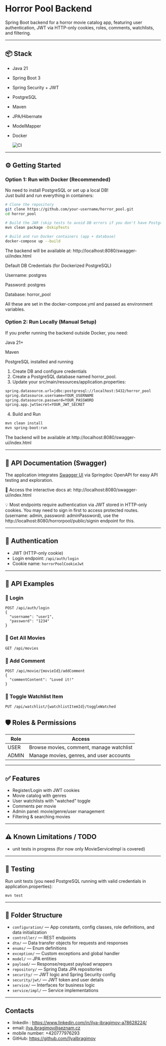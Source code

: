 # Horror Pool Backend

Spring Boot backend for a horror movie catalog app, featuring user authentication, JWT via HTTP-only cookies, roles, comments, watchlists, and filtering.

---

## 📦 Stack
- Java 21
- Spring Boot 3
- Spring Security + JWT
- PostgreSQL
- Maven
- JPA/Hibernate
- ModelMapper
- Docker


  ![CI](https://github.com/IlyaIbragimov/horror_pool/actions/workflows/ci.yml/badge.svg)

---

## ⚙️ Getting Started

### Option 1: **Run with Docker (Recommended)**

No need to install PostgreSQL or set up a local DB!  
Just build and run everything in containers:

```bash
# Clone the repository
git clone https://github.com/your-username/horror_pool.git
cd horror_pool

# Build the JAR (skip tests to avoid DB errors if you don't have PostgreSQL locally)
mvn clean package -DskipTests

# Build and run Docker containers (app + database)
docker-compose up --build
```
The backend will be available at: http://localhost:8080/swagger-ui/index.html

Default DB Credentials (for Dockerized PostgreSQL)

Username: postgres

Password: postgres

Database: horror_pool

All these are set in the docker-compose.yml and passed as environment variables.

### Option 2: **Run Locally (Manual Setup)**

If you prefer running the backend outside Docker, you need:

Java 21+

Maven

PostgreSQL installed and running

1. Create DB and configure credentials
2. Create a PostgreSQL database named horror_pool.
3.  Update your src/main/resources/application.properties:
```bash
spring.datasource.url=jdbc:postgresql://localhost:5432/horror_pool
spring.datasource.username=YOUR_USERNAME
spring.datasource.password=YOUR_PASSWORD
spring.app.jwtSecret=YOUR_JWT_SECRET
```
4. Build and Run
```bash
mvn clean install
mvn spring-boot:run
```
The backend will be available at http://localhost:8080/swagger-ui/index.html

---
## 📘 API Documentation (Swagger)

The application integrates [Swagger UI](https://swagger.io/tools/swagger-ui/) via Springdoc OpenAPI for easy API testing and exploration.

🔗 Access the interactive docs at: http://localhost:8080/swagger-ui/index.html

💡 Most endpoints require authentication via JWT stored in HTTP-only cookies. You may need to sign in first to access protected routes. (username: admin, password: adminPassword), use the http://localhost:8080/horrorpool/public/signin endpoint for this.

---

## 🔐 Authentication
- JWT (HTTP-only cookie)
- Login endpoint: `/api/auth/login`
- Cookie name: `horrorPoolCookieJwt`

---

## 🧾 API Examples

### 🔑 Login
```
POST /api/auth/login
{
  "username": "user1",
  "password": "1234"
}
```

### 🎥 Get All Movies
```
GET /api/movies
```

### 💬 Add Comment
```
POST /api/movie/{movieId}/addComment
{
  "commentContent": "Loved it!"
}
```

### 📌 Toggle Watchlist Item
```
PUT /api/watchlist/{watchlistItemId}/toggleWatched
```

## 🛡️ Roles & Permissions

| Role   | Access                                      |
|--------|---------------------------------------------|
| USER   | Browse movies, comment, manage watchlist    |
| ADMIN  | Manage movies, genres, and user accounts    |

---

## ✅ Features
- Register/Login with JWT cookies
- Movie catalog with genres
- User watchlists with "watched" toggle
- Comments per movie
- Admin panel: movie/genre/user management
- Filtering & searching movies

---

## ⚠️ Known Limitations / TODO
- unit tests in progress (for now only MovieServiceImpl is covered)
---

## 🧪 Testing
Run unit tests (you need PostgreSQL running with valid credentials in application.properties):
```
mvn test
```

---

## 📁 Folder Structure
- `configuration/` — App constants, config classes, role definitions, and data initialization
- `controller/` — REST endpoints
- `dto/` — Data transfer objects for requests and responses
- `enums/` — Enum definitions
- `exception/` — Custom exceptions and global handler
- `model/` — JPA entities
- `payload/` — Response/request payload wrappers
- `repository/` — Spring Data JPA repositories
- `security/` — JWT logic and Spring Security config
- `security/jwt/` — JWT token and user details
- `service/` — Interfaces for business logic
- `service/impl/` — Service implementations

---

## Contacts
- linkedIn : https://www.linkedin.com/in/ilya-ibragimov-a78628224/
- email: ilya.ibragimov@seznam.cz
- mobile number: +420777976293
- GitHub: https://github.com/IlyaIbragimov

